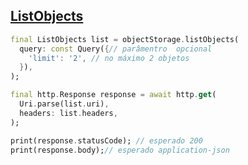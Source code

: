## [ListObjects](https://pub.dev/packages/oracle_object_storage#ListObjects)

```dart
final ListObjects list = objectStorage.listObjects(
  query: const Query({// parâmentro  opcional
    'limit': '2', // no máximo 2 objetos
  }),
);

final http.Response response = await http.get(
  Uri.parse(list.uri),
  headers: list.headers,
);

print(response.statusCode); // esperado 200
print(response.body);// esperado application-json
```